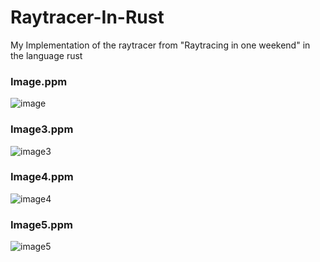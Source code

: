 # Raytracer-In-Rust
My Implementation of the raytracer from "Raytracing in one weekend" in the language rust

### Image.ppm
![image]

[image]: https://i.imgur.com/XQtc9Qm.png

### Image3.ppm
![image3]

[image3]: https://i.imgur.com/nkT7Aja.png

### Image4.ppm
![image4]

[image4]: https://i.imgur.com/OZ3YfDa.png

### Image5.ppm
![image5]

[image5]: https://i.imgur.com/k0CvVfk.png